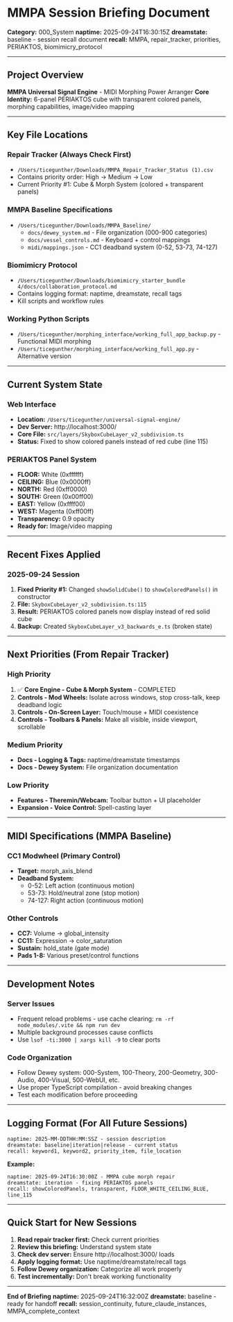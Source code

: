 # MMPA Session Briefing Document
**Category:** 000_System
**naptime:** 2025-09-24T16:30:15Z
**dreamstate:** baseline - session recall document
**recall:** MMPA, repair_tracker, priorities, PERIAKTOS, biomimicry_protocol

---

## Project Overview
**MMPA Universal Signal Engine** - MIDI Morphing Power Arranger
**Core Identity:** 6-panel PERIAKTOS cube with transparent colored panels, morphing capabilities, image/video mapping

---

## Key File Locations

### Repair Tracker (Always Check First)
- `/Users/ticegunther/Downloads/MMPA_Repair_Tracker_Status (1).csv`
- Contains priority order: High → Medium → Low
- Current Priority #1: Cube & Morph System (colored + transparent panels)

### MMPA Baseline Specifications
- `/Users/ticegunther/Downloads/MMPA_Baseline/`
  - `docs/dewey_system.md` - File organization (000-900 categories)
  - `docs/vessel_controls.md` - Keyboard + control mappings
  - `midi/mappings.json` - CC1 deadband system (0-52, 53-73, 74-127)

### Biomimicry Protocol
- `/Users/ticegunther/Downloads/biomimicry_starter_bundle 4/docs/collaboration_protocol.md`
- Contains logging format: naptime, dreamstate, recall tags
- Kill scripts and workflow rules

### Working Python Scripts
- `/Users/ticegunther/morphing_interface/working_full_app_backup.py` - Functional MIDI morphing
- `/Users/ticegunther/morphing_interface/working_full_app.py` - Alternative version

---

## Current System State

### Web Interface
- **Location:** `/Users/ticegunther/universal-signal-engine/`
- **Dev Server:** http://localhost:3000/
- **Core File:** `src/layers/SkyboxCubeLayer_v2_subdivision.ts`
- **Status:** Fixed to show colored panels instead of red cube (line 115)

### PERIAKTOS Panel System
- **FLOOR:** White (0xffffff)
- **CEILING:** Blue (0x0000ff)
- **NORTH:** Red (0xff0000)
- **SOUTH:** Green (0x00ff00)
- **EAST:** Yellow (0xffff00)
- **WEST:** Magenta (0xff00ff)
- **Transparency:** 0.9 opacity
- **Ready for:** Image/video mapping

---

## Recent Fixes Applied

### 2025-09-24 Session
1. **Fixed Priority #1:** Changed `showSolidCube()` to `showColoredPanels()` in constructor
2. **File:** `SkyboxCubeLayer_v2_subdivision.ts:115`
3. **Result:** PERIAKTOS colored panels now display instead of red solid cube
4. **Backup:** Created `SkyboxCubeLayer_v3_backwards_e.ts` (broken state)

---

## Next Priorities (From Repair Tracker)

### High Priority
1. ✅ **Core Engine - Cube & Morph System** - COMPLETED
2. **Controls - Mod Wheels:** Isolate across windows, stop cross-talk, keep deadband logic
3. **Controls - On-Screen Layer:** Touch/mouse + MIDI coexistence
4. **Controls - Toolbars & Panels:** Make all visible, inside viewport, scrollable

### Medium Priority
- **Docs - Logging & Tags:** naptime/dreamstate timestamps
- **Docs - Dewey System:** File organization documentation

### Low Priority
- **Features - Theremin/Webcam:** Toolbar button + UI placeholder
- **Expansion - Voice Control:** Spell-casting layer

---

## MIDI Specifications (MMPA Baseline)

### CC1 Modwheel (Primary Control)
- **Target:** morph_axis_blend
- **Deadband System:**
  - 0-52: Left action (continuous motion)
  - 53-73: Hold/neutral zone (stop motion)
  - 74-127: Right action (continuous motion)

### Other Controls
- **CC7:** Volume → global_intensity
- **CC11:** Expression → color_saturation
- **Sustain:** hold_state (gate mode)
- **Pads 1-8:** Various preset/control functions

---

## Development Notes

### Server Issues
- Frequent reload problems - use cache clearing: `rm -rf node_modules/.vite && npm run dev`
- Multiple background processes cause conflicts
- Use `lsof -ti:3000 | xargs kill -9` to clear ports

### Code Organization
- Follow Dewey system: 000-System, 100-Theory, 200-Geometry, 300-Audio, 400-Visual, 500-WebUI, etc.
- Use proper TypeScript compilation - avoid breaking changes
- Test each modification before proceeding

---

## Logging Format (For All Future Sessions)

```
naptime: 2025-MM-DDTHH:MM:SSZ - session description
dreamstate: baseline|iteration|release - current status
recall: keyword1, keyword2, priority_item, file_location
```

**Example:**
```
naptime: 2025-09-24T16:30:00Z - MMPA cube morph repair
dreamstate: iteration - fixing PERIAKTOS panels
recall: showColoredPanels, transparent, FLOOR_WHITE_CEILING_BLUE, line_115
```

---

## Quick Start for New Sessions

1. **Read repair tracker first:** Check current priorities
2. **Review this briefing:** Understand system state
3. **Check dev server:** Ensure http://localhost:3000/ loads
4. **Apply logging format:** Use naptime/dreamstate/recall tags
5. **Follow Dewey organization:** Categorize all work properly
6. **Test incrementally:** Don't break working functionality

---

**End of Briefing**
**naptime:** 2025-09-24T16:32:00Z
**dreamstate:** baseline - ready for handoff
**recall:** session_continuity, future_claude_instances, MMPA_complete_context